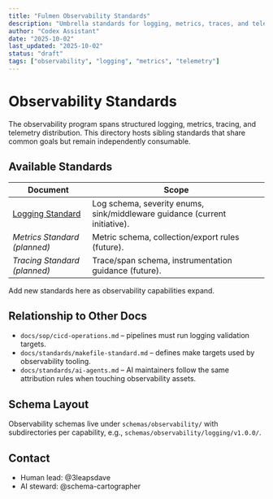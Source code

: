 ```yaml
---
title: "Fulmen Observability Standards"
description: "Umbrella standards for logging, metrics, traces, and telemetry pipelines"
author: "Codex Assistant"
date: "2025-10-02"
last_updated: "2025-10-02"
status: "draft"
tags: ["observability", "logging", "metrics", "telemetry"]
---
```


# Observability Standards

The observability program spans structured logging, metrics, tracing, and telemetry distribution. This directory hosts sibling standards that share common goals but remain independently consumable.

## Available Standards

| Document                       | Scope                                                                      |
| ------------------------------ | -------------------------------------------------------------------------- |
| [Logging Standard](logging.md) | Log schema, severity enums, sink/middleware guidance (current initiative). |
| _Metrics Standard (planned)_   | Metric schema, collection/export rules (future).                           |
| _Tracing Standard (planned)_   | Trace/span schema, instrumentation guidance (future).                      |

Add new standards here as observability capabilities expand.

## Relationship to Other Docs

- `docs/sop/cicd-operations.md` – pipelines must run logging validation targets.
- `docs/standards/makefile-standard.md` – defines make targets used by observability tooling.
- `docs/standards/ai-agents.md` – AI maintainers follow the same attribution rules when touching observability assets.

## Schema Layout

Observability schemas live under `schemas/observability/` with subdirectories per capability, e.g., `schemas/observability/logging/v1.0.0/`.

## Contact

- Human lead: @3leapsdave
- AI steward: @schema-cartographer
